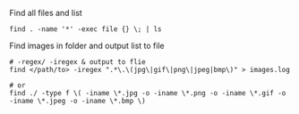 Find all files and list

```
find . -name '*' -exec file {} \; | ls
```

Find images in folder and output list to file

```
# -regex/ -iregex & output to flie
find </path/to> -iregex ".*\.\(jpg\|gif\|png\|jpeg|bmp\)" > images.log

# or
find ./ -type f \( -iname \*.jpg -o -iname \*.png -o -iname \*.gif -o -iname \*.jpeg -o -iname \*.bmp \)
```
